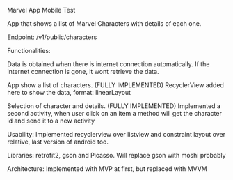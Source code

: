 Marvel App Mobile Test

App that shows a list of Marvel Characters with details of each one.

Endpoint: /v1/public/characters

Functionalities:

Data is obtained when there is internet connection automatically. If the internet connection is gone, it wont retrieve the data.

App show a list of characters. (FULLY IMPLEMENTED) RecyclerView added here to show the data, format: linearLayout

Selection of character and details. (FULLY IMPLEMENTED) Implemented a second activity, when user click on an item a method will get the character id and send it to a new activity

Usability: Implemented recyclerview over listview and constraint layout over relative, last version of android too.

Libraries: retrofit2, gson and Picasso. Will replace gson with moshi probably

Architecture: Implemented with MVP at first, but replaced with MVVM

